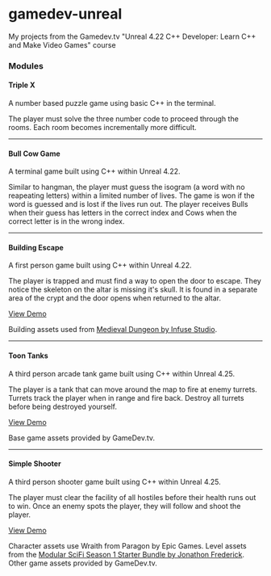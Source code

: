 # gamedev-unreal
My projects from the Gamedev.tv "Unreal 4.22 C++ Developer: Learn C++ and Make Video Games" course

### Modules

#### Triple X
A number based puzzle game using basic C++ in the terminal. 

The player must solve the three number code to proceed through the rooms. Each room becomes incrementally more difficult.

---
#### Bull Cow Game
A terminal game built using C++ within Unreal 4.22. 

Similar to hangman, the player must guess the isogram (a word with no reapeating letters) within a limited number of lives. The game is won if the word is guessed and is lost if the lives run out. The player receives Bulls when their guess has letters in the correct index and Cows when the correct letter is in the wrong index.

---
#### Building Escape
A first person game built using C++ within Unreal 4.22.

The player is trapped and must find a way to open the door to escape. They notice the skeleton on the altar is missing it's skull. It is found in a separate area of the crypt and the door opens when returned to the altar.

<a href="https://youtu.be/A3QLAgjD8KY" target="_blank">View Demo</a>

Building assets used from [Medieval Dungeon by Infuse Studio](https://www.unrealengine.com/marketplace/en-US/product/a5b6a73fea5340bda9b8ac33d877c9e2).

---
#### Toon Tanks
A third person arcade tank game built using C++ within Unreal 4.25.

The player is a tank that can move around the map to fire at enemy turrets. Turrets track the player when in range and fire back. Destroy all turrets before being destroyed yourself.

<a href="https://youtu.be/ZJNDI5ap7gg" target="_blank">View Demo</a>

Base game assets provided by GameDev.tv.

---
#### Simple Shooter
A third person shooter game built using C++ within Unreal 4.25.

The player must clear the facility of all hostiles before their health runs out to win. Once an enemy spots the player, they will follow and shoot the player.

<a href="https://youtu.be/jg7klbJXJ8o" target="_blank">View Demo</a>

Character assets use Wraith from Paragon by Epic Games. Level assets from the [Modular SciFi Season 1 Starter Bundle by Jonathon Frederick](https://www.unrealengine.com/marketplace/en-US/product/modular-scifi-season-1-starter-bundle). Other game assets provided by GameDev.tv.
